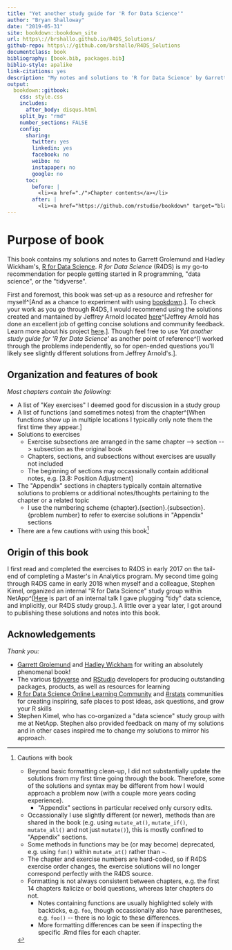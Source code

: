 ```yaml
--- 
title: "Yet another study guide for 'R for Data Science'"
author: "Bryan Shalloway"
date: "2019-05-31"
site: bookdown::bookdown_site
url: https\://brshallo.github.io/R4DS_Solutions/
github-repo: https\://github.com/brshallo/R4DS_Solutions
documentclass: book
bibliography: [book.bib, packages.bib]
biblio-style: apalike
link-citations: yes
description: "My notes and solutions to 'R for Data Science' by Garrett Grolemund and Hadley Wickham"
output:
  bookdown::gitbook:
    css: style.css
    includes:
      after_body: disqus.html
    split_by: "rmd"
    number_sections: FALSE
    config:
      sharing:
        twitter: yes
        linkedin: yes
        facebook: no
        weibo: no
        instapaper: no
        google: no
      toc:
        before: |
          <li><a href="./">Chapter contents</a></li>
        after: |
          <li><a href="https://github.com/rstudio/bookdown" target="blank">Published with bookdown</a></li>
---
```



# Purpose of book

This book contains my solutions and notes to Garrett Grolemund and Hadley Wickham's, [R for Data Science](https://r4ds.had.co.nz/). *R for Data Science* (R4DS) is my go-to recommendation for people getting started in R programming, "data science", or the "tidyverse".

First and foremost, this book was set-up as a resource and refresher for myself^[And as a chance to experiment with using [bookdown](https://bookdown.org/).]. To check your work as you go through R4DS, I would recommend using the solutions created and mantained by Jeffrey Arnold located [here](https://jrnold.github.io/r4ds-exercise-solutions/)^[Jeffrey Arnold has done an excellent job of getting concise solutions and community feedback. Learn more about his project [here](https://resources.rstudio.com/rstudio-conf-2019/solving-r-for-data-science).]. Though feel free to use *Yet another study guide for 'R for Data Science'* as another point of reference^[I worked through the problems independently, so for open-ended questions you'll likely see slightly different solutions from Jeffrey Arnold's.].

## Organization and features of book

*Most chapters contain the following:*

* A list of "Key exercises" I deemed good for discussion in a study group
* A list of functions (and sometimes notes) from the chapter^[When functions show up in multiple locations I typically only note them the first time they appear.]
* Solutions to exercises 
    * Exercise subsections are arranged in the same chapter --> section --> subsection as the original book
    * Chapters, sections, and subsections without exercises are usually not included
    * The beginning of sections may occassionally contain additional notes, e.g. [3.8: Position Adjustment]
* The "Appendix" sections in chapters typically contain alternative solutions to problems or additional notes/thoughts pertaining to the chapter or a related topic
    * I use the numbering scheme {chapter}.{section}.{subsection}.{problem number} to refer to exercise solutions in "Appendix" sections
* There are a few cautions with using this book[^cautions]

[^cautions]: Cautions with book
    * Beyond basic formatting clean-up, I did not substantially update the solutions from my first time going through the book. Therefore, some of the solutions and syntax may be different from how I would approach a problem now (with a couple more years coding experience).
        * "Appendix" sections in particular received only cursory edits.
    * Occassionally I use slightly different (or newer), methods than are shared in the book (e.g. using `mutate_at()`, `mutate_if()`, `mutate_all()` and not just `mutate()`), this is mostly confined to "Appendix" sections.
    * Some methods in functions may be (or may become) deprecated, e.g. using `fun()` within `mutate_at()` rather than `~`.
    * The chapter and exercise numbers are hard-coded, so if R4DS exercise order changes, the exercise solutions will no longer correspond perfectly with the R4DS source.
    * Formatting is not always consistent between chapters, e.g. the first 14 chapters italicize or bold questions, whereas later chapters do not.
        * Notes containing functions are usually highlighted solely with backticks, e.g. `foo`, though occassionally also have parentheses, e.g. `foo()` -- there is no logic to these differences.
        * More formatting differences can be seen if inspecting the specific .Rmd files for each chapter.


## Origin of this book

I first read and completed the exercises to R4DS in early 2017 on the tail-end of completing a Master's in Analytics program. My second time going through R4DS came in early 2018 when myself and a colleague, Stephen Kimel, organized an internal "R for Data Science" study group within NetApp^[[Here](https://youtu.be/eeCELJNWEuw) is part of an internal talk I gave plugging "tidy" data science, and implicitly, our R4DS study group.].  A little over a year later, I got around to publishing these solutions and notes into this book.

## Acknowledgements

*Thank you:*

* [Garrett Grolemund](https://twitter.com/StatGarrett) and [Hadley Wickham](https://twitter.com/hadleywickham) for writing an absolutely phenomenal book!
* The various [tidyverse](https://www.tidyverse.org/) and [RStudio](https://www.rstudio.com/) developers for producing outstanding packages, products, as well as resources for learning
* [R for Data Science Online Learning Community](https://www.rfordatasci.com/) and [#rstats](https://twitter.com/hashtag/rstats?src=hash&lang=en) communities for creating inspiring, safe places to post ideas, ask questions, and grow your R skills
* Stephen Kimel, who has co-organized a "data science" study group with me at NetApp. Stephen also provided feedback on many of my solutions and in other cases inspired me to change my solutions to mirror his approach.

